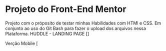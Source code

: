 # Projeto do Front-End Mentor
Projeto com o próposito de testar minhas Habilidades com HTMl e CSS. Em conjunto ao uso do Git Bash para fazer o upload dos arquivos nessa Plataforma.
HUDDLE - LANDING PAGE
[]

Verção Mobile
[
